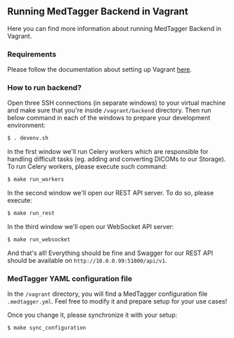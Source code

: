 Running MedTagger Backend in Vagrant
------------------------------------

Here you can find more information about running MedTagger Backend in Vagrant.

### Requirements 

Please follow the documentation about setting up Vagrant [here](/docs/development_setup_vagrant.md).

### How to run backend?

Open three SSH connections (in separate windows) to your virtual machine and make sure that you're inside `/vagrant/backend`
 directory. Then run below command in each of the windows to prepare your development environment:
 
```bash
$ . devenv.sh
```
 
In the first window we'll run Celery workers which are responsible for handling difficult tasks (eg. adding and
 converting DICOMs to our Storage). To run Celery workers, please execute such command:

```bash
$ make run_workers
```

In the second window we'll open our REST API server. To do so, please execute:

```bash
$ make run_rest
```

In the third window we'll open our WebSocket API server:

```bash
$ make run_websocket
```

And that's all! Everything should be fine and Swagger for our REST API should be available on
 `http://10.0.0.99:51000/api/v1`.

### MedTagger YAML configuration file

In the `/vagrant` directory, you will find a MedTagger configuration file `.medtagger.yml`. Feel free to modify it
 and prepare setup for your use cases!

Once you change it, please synchronize it with your setup:

```bash
$ make sync_configuration
```

